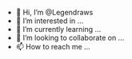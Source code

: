 - 👋 Hi, I’m @Legendraws
- 👀 I’m interested in ...
- 🌱 I’m currently learning ...
- 💞️ I’m looking to collaborate on ...
- 📫 How to reach me ...

<!---
Legendraws/Legendraws is a ✨ special ✨ repository because its `README.md` (this file) appears on your GitHub profile.
You can click the Preview link to take a look at your changes.
--->
